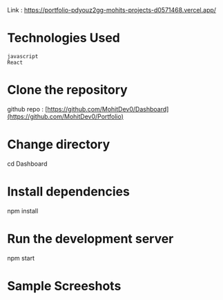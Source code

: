 Link : https://portfolio-pdyouz2gg-mohits-projects-d0571468.vercel.app/

# Technologies Used
    javascript
    React
    
# Clone the repository
  github repo : [https://github.com/MohitDev0/Dashboard](https://github.com/MohitDev0/Portfolio)

# Change directory
 cd Dashboard
  
# Install dependencies
 npm install

# Run the development server
 npm start

# Sample Screeshots














